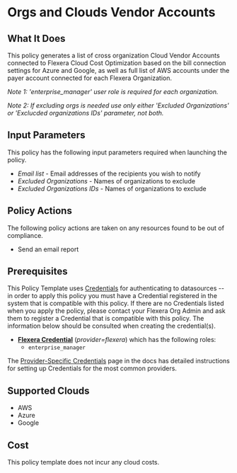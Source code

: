 # Orgs and Clouds Vendor Accounts

## What It Does

This policy generates a list of cross organization Cloud Vendor Accounts connected to Flexera Cloud Cost Optimization based on the bill connection settings for Azure and Google, as well as full list of AWS accounts under the payer account connected for each Flexera Organization.

_Note 1: 'enterprise_manager' user role is required for each organization._

_Note 2: If excluding orgs is needed use only either 'Excluded Organizations' or 'Exclucded organizations IDs' parameter, not both._

## Input Parameters

This policy has the following input parameters required when launching the policy.

- *Email list* - Email addresses of the recipients you wish to notify
- *Excluded Organizations* - Names of organizations to exclude
- *Excluded Organizations IDs* - Names of organizations to exclude

## Policy Actions

The following policy actions are taken on any resources found to be out of compliance.

- Send an email report

## Prerequisites

This Policy Template uses [Credentials](https://docs.flexera.com/flexera/EN/Automation/ManagingCredentialsExternal.htm) for authenticating to datasources -- in order to apply this policy you must have a Credential registered in the system that is compatible with this policy. If there are no Credentials listed when you apply the policy, please contact your Flexera Org Admin and ask them to register a Credential that is compatible with this policy. The information below should be consulted when creating the credential(s).

- [**Flexera Credential**](https://docs.flexera.com/flexera/EN/Automation/ProviderCredentials.htm) (*provider=flexera*) which has the following roles:
  - `enterprise_manager`

The [Provider-Specific Credentials](https://docs.flexera.com/flexera/EN/Automation/ProviderCredentials.htm) page in the docs has detailed instructions for setting up Credentials for the most common providers.

## Supported Clouds

- AWS
- Azure
- Google

## Cost

This policy template does not incur any cloud costs.
